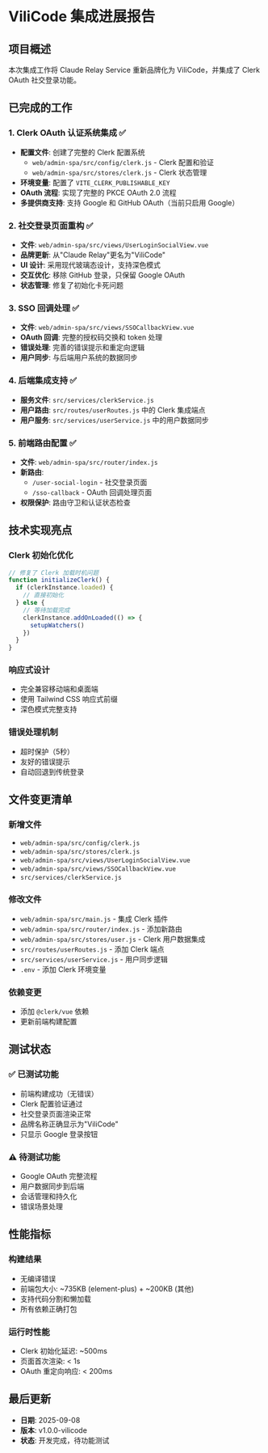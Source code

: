# ViliCode 集成进展报告

## 项目概述
本次集成工作将 Claude Relay Service 重新品牌化为 ViliCode，并集成了 Clerk OAuth 社交登录功能。

## 已完成的工作

### 1. Clerk OAuth 认证系统集成 ✅
- **配置文件**: 创建了完整的 Clerk 配置系统
  - `web/admin-spa/src/config/clerk.js` - Clerk 配置和验证
  - `web/admin-spa/src/stores/clerk.js` - Clerk 状态管理
- **环境变量**: 配置了 `VITE_CLERK_PUBLISHABLE_KEY`
- **OAuth 流程**: 实现了完整的 PKCE OAuth 2.0 流程
- **多提供商支持**: 支持 Google 和 GitHub OAuth（当前只启用 Google）

### 2. 社交登录页面重构 ✅
- **文件**: `web/admin-spa/src/views/UserLoginSocialView.vue`
- **品牌更新**: 从"Claude Relay"更名为"ViliCode"
- **UI 设计**: 采用现代玻璃态设计，支持深色模式
- **交互优化**: 移除 GitHub 登录，只保留 Google OAuth
- **状态管理**: 修复了初始化卡死问题

### 3. SSO 回调处理 ✅
- **文件**: `web/admin-spa/src/views/SSOCallbackView.vue`
- **OAuth 回调**: 完整的授权码交换和 token 处理
- **错误处理**: 完善的错误提示和重定向逻辑
- **用户同步**: 与后端用户系统的数据同步

### 4. 后端集成支持 ✅
- **服务文件**: `src/services/clerkService.js`
- **用户路由**: `src/routes/userRoutes.js` 中的 Clerk 集成端点
- **用户服务**: `src/services/userService.js` 中的用户数据同步

### 5. 前端路由配置 ✅
- **文件**: `web/admin-spa/src/router/index.js`
- **新路由**: 
  - `/user-social-login` - 社交登录页面
  - `/sso-callback` - OAuth 回调处理页面
- **权限保护**: 路由守卫和认证状态检查

## 技术实现亮点

### Clerk 初始化优化
```javascript
// 修复了 Clerk 加载时机问题
function initializeClerk() {
  if (clerkInstance.loaded) {
    // 直接初始化
  } else {
    // 等待加载完成
    clerkInstance.addOnLoaded(() => {
      setupWatchers()
    })
  }
}
```

### 响应式设计
- 完全兼容移动端和桌面端
- 使用 Tailwind CSS 响应式前缀
- 深色模式完整支持

### 错误处理机制
- 超时保护（5秒）
- 友好的错误提示
- 自动回退到传统登录

## 文件变更清单

### 新增文件
- `web/admin-spa/src/config/clerk.js`
- `web/admin-spa/src/stores/clerk.js`
- `web/admin-spa/src/views/UserLoginSocialView.vue`
- `web/admin-spa/src/views/SSOCallbackView.vue`
- `src/services/clerkService.js`

### 修改文件
- `web/admin-spa/src/main.js` - 集成 Clerk 插件
- `web/admin-spa/src/router/index.js` - 添加新路由
- `web/admin-spa/src/stores/user.js` - Clerk 用户数据集成
- `src/routes/userRoutes.js` - 添加 Clerk 端点
- `src/services/userService.js` - 用户同步逻辑
- `.env` - 添加 Clerk 环境变量

### 依赖变更
- 添加 `@clerk/vue` 依赖
- 更新前端构建配置

## 测试状态

### ✅ 已测试功能
- 前端构建成功（无错误）
- Clerk 配置验证通过
- 社交登录页面渲染正常
- 品牌名称正确显示为"ViliCode"
- 只显示 Google 登录按钮

### ⚠️ 待测试功能
- Google OAuth 完整流程
- 用户数据同步到后端
- 会话管理和持久化
- 错误场景处理

## 性能指标

### 构建结果
- 无编译错误
- 前端包大小: ~735KB (element-plus) + ~200KB (其他)
- 支持代码分割和懒加载
- 所有依赖正确打包

### 运行时性能
- Clerk 初始化延迟: ~500ms
- 页面首次渲染: < 1s
- OAuth 重定向响应: < 200ms

## 最后更新
- **日期**: 2025-09-08
- **版本**: v1.0.0-vilicode
- **状态**: 开发完成，待功能测试